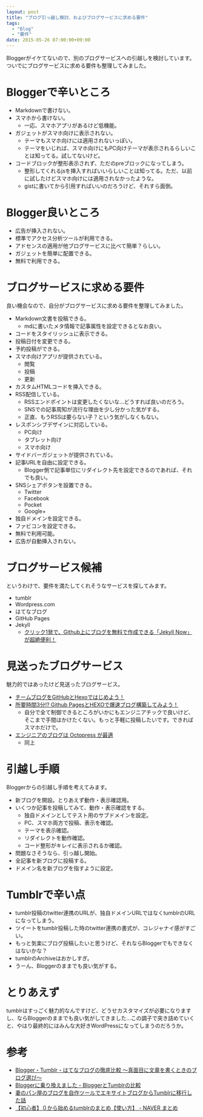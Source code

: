 ```yaml
---
layout: post
title: "ブログ引っ越し検討、およびブログサービスに求める要件"
tags:
  - "Blog"
  - "要件"
date: 2015-05-26 07:00:00+09:00
---
```


Bloggerがイケてないので、別のブログサービスへの引越しを検討しています。ついでにブログサービスに求める要件も整理してみました。

<!-- more -->

# Bloggerで辛いところ

* Markdownで書けない。
* スマホから書けない。
	* 一応、スマホアプリがあるけど低機能。
* ガジェットがスマホ向けに表示されない。
	* テーマもスマホ向けには適用されないっぽい。
	* テーマをいじれば、スマホ向けにもPC向けテーマが表示されるらしいことは知ってる。試してないけど。
* コードブロックが整形表示されず、ただのpreブロックになってしまう。
	* 整形してくれるjsを挿入すればいいらしいことは知ってる。ただ、以前に試したけどスマホ向けには適用されなかったような。
	* gistに書いてから引用すればいいのだろうけど、それすら面倒。

# Blogger良いところ

* 広告が挿入されない。
* 標準でアクセス分析ツールが利用できる。
* アドセンスの適用が他ブログサービスに比べて簡単？らしい。
* ガジェットを簡単に配置できる。
* 無料で利用できる。

# ブログサービスに求める要件

良い機会なので、自分がブログサービスに求める要件を整理してみました。

* Markdown文書を投稿できる。
	* mdに書いたメタ情報で記事属性を設定できるとなお良い。
* コードをスタイリッシュに表示できる。
* 投稿日付を変更できる。
* 予約投稿ができる。
* スマホ向けアプリが提供されている。
	* 閲覧
	* 投稿
	* 更新
* カスタムHTMLコードを挿入できる。
* RSS配信している。
	* RSSエンドポイントは変更したくないな…どうすれば良いのだろう。
	* SNSでの記事周知が流行な理由を少し分かった気がする。
	* 正直、もうRSSは要らない子？という気がしなくもない。
* レスポンシブデザインに対応している。
	* PC向け
	* タブレット向け
	* スマホ向け
* サイドバーガジェットが提供されている。
* 記事URLを自由に設定できる。
	* Blogger側で記事単位にリダイレクト先を設定できるのであれば、それでも良い。
* SNSシェアボタンを設置できる。
	* Twitter
	* Facebook
	* Pocket
	* Google+
* 独自ドメインを設定できる。
* ファビコンを設定できる。
* 無料で利用可能。
* 広告が自動挿入されない。

# ブログサービス候補

というわけで、要件を満たしてくれそうなサービスを探してみます。

* tumblr
* Wordpress.com
* はてなブログ
* GitHub Pages
* Jekyll
	* [クリック1発で、Github上にブログを無料で作成できる「Jekyll Now」が超絶便利！](http://plus.appgiga.jp/masatolan/2015/01/13/55047/)

# 見送ったブログサービス

魅力的ではあったけど見送ったブログサービス。

* [チームブログをGitHubとHexoではじめよう！](http://blog.otakumode.com/2014/08/08/Blogging-with-hexoio/)
* [所要時間3分!? Github PagesとHEXOで爆速ブログ構築してみよう！](http://liginc.co.jp/web/programming/server/104594)
	* 自分で全て制御できるところがいかにもエンジニアチックで良いけど、そこまで手間はかけたくない。もっと手軽に投稿したいです。できればスマホだけで。
* [エンジニアのブログは Octopress が最適](http://blog.shiroyama.us/blog/2014/02/26/octopress/)
	* 同上

# 引越し手順

Bloggerからの引越し手順を考えてみます。

* 新ブログを開設。とりあえず動作・表示確認用。
* いくつか記事を投稿してみて、動作・表示確認をする。
	* 独自ドメインとしてテスト用のサブドメインを設定。
	* PC、スマホ両方で投稿、表示を確認。
	* テーマを表示確認。
	* リダイレクトを動作確認。
	* コード整形がキレイに表示されるか確認。
* 問題なさそうなら、引っ越し開始。
* 全記事を新ブログに投稿する。
* ドメイン名を新ブログを指すように設定。

# Tumblrで辛い点

* tumblr投稿のtwitter連携のURLが、独自ドメインURLではなくtumblrのURLになってしまう。
* ツイートをtumblr投稿した時のtwitter連携の書式が、コレジャナイ感がすごい。
* もっと気楽にブログ投稿したいと思うけど、それならBloggerでもできなくはないかな？
* tumblrのArchiveはおかしすぎ。
* うーん、Bloggerのままでも良い気がする。

# とりあえず

tumblrはすっごく魅力的なんですけど、どうせカスタマイズが必要になりますし、ならBloggerのままでも良い気がしてきました…この調子で突き詰めていくと、やはり最終的にはみんな大好きWordPressになってしまうのだろうか。

# 参考

* [Blogger・Tumblr・はてなブログの徹底比較 〜真面目に文章を書くときのブログ選び〜](http://voices.ku-neko.com/2015/02/blogger-tumblr-hatenablog.html)
* [Bloggerに乗り換えました - BloggerとTumblrの比較](http://denshiyugi.blogspot.jp/2012/01/blogger-bloggertumblr.html)
* [妻のパン屋のブログを自作ツールでエキサイトブログからTumblrに移行した話](http://blog.jnito.com/entry/2014/09/22/100441)
* [【初心者】０から始めるtumblrのまとめ【使い方】 - NAVER まとめ](http://matome.naver.jp/odai/2132843425856803701)
